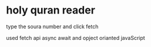 # holy quran reader

type the soura number and click fetch

used fetch api async await and opject orianted javaScript
